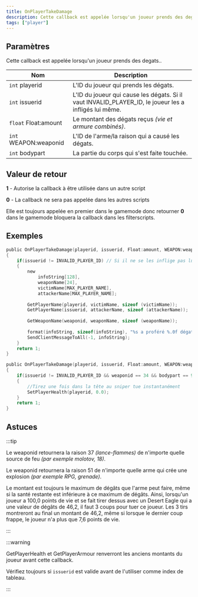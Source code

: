 ```yaml
---
title: OnPlayerTakeDamage
description: Cette callback est appelée lorsqu'un joueur prends des degats.
tags: ["player"]
---
```


## Paramètres

Cette callback est appelée lorsqu'un joueur prends des degats..

| Nom                   | Description                                                                                                                                            |
|-----------------------|--------------------------------------------------------------------------------------------------------------------------------------------------------|
| `int` playerid        | L'ID du joueur qui prends les dégats.                                                                                                                  |
| `int` issuerid        | L'ID du joueur qui cause les dégats. Si il vaut INVALID_PLAYER_ID, le joueur les a infligés lui même.                                                  |
| `float` Float:amount  | Le montant des dégats reçus _(vie et armure combinés)_.                                                                                                |
| `int` WEAPON:weaponid | L'ID de l'arme/la raison qui a causé les dégats.                                                                                                       |
| `int` bodypart        | La partie du corps qui s'est faite touchée. |

## Valeur de retour

**1** - Autorise la callback à être utilisée dans un autre script

**0** - La callback ne sera pas appelée dans les autres scripts

Elle est toujours appelée en premier dans le gamemode donc retourner **0** dans le gamemode bloquera la callback dans les filterscripts.

## Exemples

```c
public OnPlayerTakeDamage(playerid, issuerid, Float:amount, WEAPON:weaponid, bodypart)
{
    if(issuerid != INVALID_PLAYER_ID) // Si il ne se les inflige pas lui même
    {
        new
            infoString[128],
            weaponName[24],
            victimName[MAX_PLAYER_NAME],
            attackerName[MAX_PLAYER_NAME];
 
        GetPlayerName(playerid, victimName, sizeof (victimName));
        GetPlayerName(issuerid, attackerName, sizeof (attackerName));
 
        GetWeaponName(weaponid, weaponName, sizeof (weaponName));
 
        format(infoString, sizeof(infoString), "%s a proféré %.0f dégats à %s, arme: %s", attackerName, amount, victimName, weaponName);
        SendClientMessageToAll(-1, infoString);
    }
    return 1;
}
```

```c
public OnPlayerTakeDamage(playerid, issuerid, Float:amount, WEAPON:weaponid, bodypart)
{
    if(issuerid != INVALID_PLAYER_ID && weaponid == 34 && bodypart == 9)
    {
        //Tirez une fois dans la tête au sniper tue instantanément
        SetPlayerHealth(playerid, 0.0);
    }
    return 1;
}
```

## Astuces

:::tip

Le weaponid retournera la raison 37 _(lance-flammes)_ de n'importe quelle source de feu _(par exemple molotov, 18)_.

Le weaponid retournera la raison 51 de n'importe quelle arme qui crée une explosion _(par exemple RPG, grenade)_.

Le montant est toujours le maximum de dégâts que l'arme peut faire, même si la santé restante est inférieure à ce maximum de dégâts. Ainsi, lorsqu'un joueur a 100,0 points de vie et se fait tirer dessus avec un Desert Eagle qui a une valeur de dégâts de 46,2, il faut 3 coups pour tuer ce joueur. Les 3 tirs montreront au final un montant de 46,2, même si lorsque le dernier coup frappe, le joueur n'a plus que 7,6 points de vie.

:::

:::warning

GetPlayerHealth et GetPlayerArmour renverront les anciens montants du joueur avant cette callback. 

Vérifiez toujours si `issuerid` est valide avant de l'utiliser comme index de tableau.

:::
